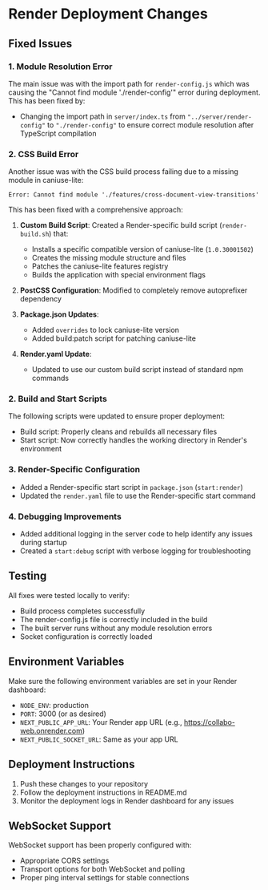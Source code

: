 # Render Deployment Changes

## Fixed Issues

### 1. Module Resolution Error
The main issue was with the import path for `render-config.js` which was causing the "Cannot find module './render-config'" error during deployment. This has been fixed by:
- Changing the import path in `server/index.ts` from `"../server/render-config"` to `"./render-config"` to ensure correct module resolution after TypeScript compilation

### 2. CSS Build Error
Another issue was with the CSS build process failing due to a missing module in caniuse-lite:
```
Error: Cannot find module './features/cross-document-view-transitions'
```

This has been fixed with a comprehensive approach:

1. **Custom Build Script**: Created a Render-specific build script (`render-build.sh`) that:
   - Installs a specific compatible version of caniuse-lite (`1.0.30001502`)  
   - Creates the missing module structure and files
   - Patches the caniuse-lite features registry
   - Builds the application with special environment flags

2. **PostCSS Configuration**: Modified to completely remove autoprefixer dependency

3. **Package.json Updates**:
   - Added `overrides` to lock caniuse-lite version
   - Added build:patch script for patching caniuse-lite

4. **Render.yaml Update**:
   - Updated to use our custom build script instead of standard npm commands

### 2. Build and Start Scripts
The following scripts were updated to ensure proper deployment:
- Build script: Properly cleans and rebuilds all necessary files
- Start script: Now correctly handles the working directory in Render's environment

### 3. Render-Specific Configuration
- Added a Render-specific start script in `package.json` (`start:render`)
- Updated the `render.yaml` file to use the Render-specific start command

### 4. Debugging Improvements
- Added additional logging in the server code to help identify any issues during startup
- Created a `start:debug` script with verbose logging for troubleshooting

## Testing
All fixes were tested locally to verify:
- Build process completes successfully
- The render-config.js file is correctly included in the build
- The built server runs without any module resolution errors
- Socket configuration is correctly loaded

## Environment Variables
Make sure the following environment variables are set in your Render dashboard:
- `NODE_ENV`: production
- `PORT`: 3000 (or as desired)
- `NEXT_PUBLIC_APP_URL`: Your Render app URL (e.g., https://collabo-web.onrender.com)
- `NEXT_PUBLIC_SOCKET_URL`: Same as your app URL

## Deployment Instructions
1. Push these changes to your repository
2. Follow the deployment instructions in README.md
3. Monitor the deployment logs in Render dashboard for any issues

## WebSocket Support
WebSocket support has been properly configured with:
- Appropriate CORS settings
- Transport options for both WebSocket and polling
- Proper ping interval settings for stable connections
